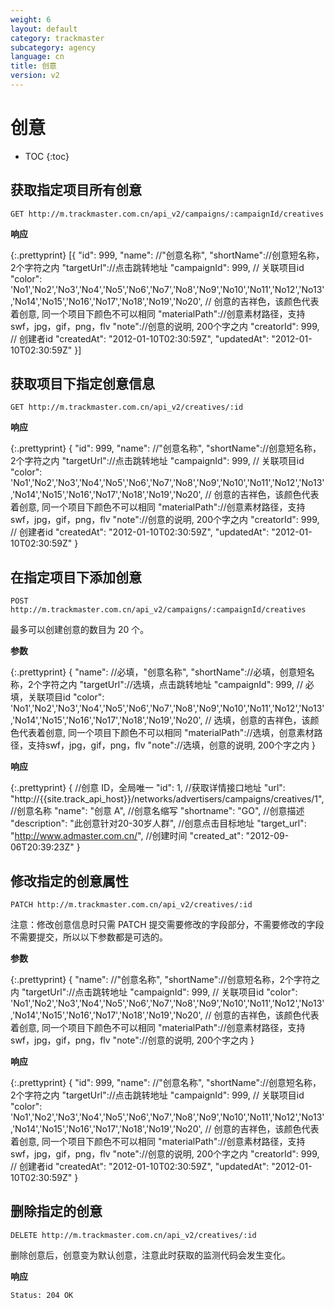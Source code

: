 ```yaml
---
weight: 6
layout: default
category: trackmaster
subcategory: agency
language: cn
title: 创意
version: v2
---
```


# 创意

* TOC
{:toc}

## 获取指定项目所有创意

    GET http://m.trackmaster.com.cn/api_v2/campaigns/:campaignId/creatives

**响应**

{:.prettyprint}
    [{
        "id": 999,
        "name": //"创意名称",
        "shortName"://创意短名称，2个字符之内
        "targetUrl"://点击跳转地址
        "campaignId": 999, // 关联项目id
        "color": 'No1','No2','No3','No4','No5','No6','No7','No8','No9','No10','No11','No12','No13','No14','No15','No16','No17','No18','No19','No20', // 创意的吉祥色，该颜色代表着创意, 同一个项目下颜色不可以相同
        "materialPath"://创意素材路径，支持swf，jpg，gif，png，flv
        "note"://创意的说明, 200个字之内
        "creatorId": 999, // 创建者id
        "createdAt": "2012-01-10T02:30:59Z",
        "updatedAt": "2012-01-10T02:30:59Z"
    }]


## 获取项目下指定创意信息

    GET http://m.trackmaster.com.cn/api_v2/creatives/:id

**响应**

{:.prettyprint}
    {
        "id": 999,
        "name": //"创意名称",
        "shortName"://创意短名称，2个字符之内
        "targetUrl"://点击跳转地址
        "campaignId": 999, // 关联项目id
        "color": 'No1','No2','No3','No4','No5','No6','No7','No8','No9','No10','No11','No12','No13','No14','No15','No16','No17','No18','No19','No20', // 创意的吉祥色，该颜色代表着创意, 同一个项目下颜色不可以相同
        "materialPath"://创意素材路径，支持swf，jpg，gif，png，flv
        "note"://创意的说明, 200个字之内
        "creatorId": 999, // 创建者id
        "createdAt": "2012-01-10T02:30:59Z",
        "updatedAt": "2012-01-10T02:30:59Z"
    }


## 在指定项目下添加创意

    POST http://m.trackmaster.com.cn/api_v2/campaigns/:campaignId/creatives

最多可以创建创意的数目为 20 个。

**参数**

{:.prettyprint}
    {
        "name": //必填，"创意名称",
        "shortName"://必填，创意短名称，2个字符之内
        "targetUrl"://选填，点击跳转地址
        "campaignId": 999, // 必填，关联项目id
        "color": 'No1','No2','No3','No4','No5','No6','No7','No8','No9','No10','No11','No12','No13','No14','No15','No16','No17','No18','No19','No20', // 选填，创意的吉祥色，该颜色代表着创意, 同一个项目下颜色不可以相同
        "materialPath"://选填，创意素材路径，支持swf，jpg，gif，png，flv
        "note"://选填，创意的说明, 200个字之内
    }

**响应**

{:.prettyprint}
    {
        //创意 ID，全局唯一
        "id": 1,
        //获取详情接口地址
        "url": "http://{{site.track_api_host}}/networks/advertisers/campaigns/creatives/1",
        //创意名称
        "name": "创意 A",
        //创意名缩写
        "shortname": "GO",
        //创意描述
        "description": "此创意针对20-30岁人群",
        //创意点击目标地址
        "target_url": "http://www.admaster.com.cn/",
        //创建时间
        "created_at": "2012-09-06T20:39:23Z"
    }


## 修改指定的创意属性

    PATCH http://m.trackmaster.com.cn/api_v2/creatives/:id

注意：修改创意信息时只需 PATCH 提交需要修改的字段部分，不需要修改的字段不需要提交，所以以下参数都是可选的。

**参数**

{:.prettyprint}
    {
        "name": //"创意名称",
        "shortName"://创意短名称，2个字符之内
        "targetUrl"://点击跳转地址
        "campaignId": 999, // 关联项目id
        "color": 'No1','No2','No3','No4','No5','No6','No7','No8','No9','No10','No11','No12','No13','No14','No15','No16','No17','No18','No19','No20', // 创意的吉祥色，该颜色代表着创意, 同一个项目下颜色不可以相同
        "materialPath"://创意素材路径，支持swf，jpg，gif，png，flv
        "note"://创意的说明, 200个字之内
    }

**响应**

{:.prettyprint}
    {
        "id": 999,
        "name": //"创意名称",
        "shortName"://创意短名称，2个字符之内
        "targetUrl"://点击跳转地址
        "campaignId": 999, // 关联项目id
        "color": 'No1','No2','No3','No4','No5','No6','No7','No8','No9','No10','No11','No12','No13','No14','No15','No16','No17','No18','No19','No20', // 创意的吉祥色，该颜色代表着创意, 同一个项目下颜色不可以相同
        "materialPath"://创意素材路径，支持swf，jpg，gif，png，flv
        "note"://创意的说明, 200个字之内
        "creatorId": 999, // 创建者id
        "createdAt": "2012-01-10T02:30:59Z",
        "updatedAt": "2012-01-10T02:30:59Z"
    }


## 删除指定的创意

    DELETE http://m.trackmaster.com.cn/api_v2/creatives/:id

删除创意后，创意变为默认创意，注意此时获取的监测代码会发生变化。

**响应**

    Status: 204 OK